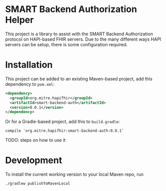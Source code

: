 # SMART Backend Authorization Helper

This project is a library to assist with the SMART Backend Authorization protocol on HAPI-based FHIR servers.
Due to the many different ways HAPI servers can be setup, there is some configuration required.


# Installation

This project can be added to an existing Maven-based project, add this dependency to `pom.xml`:

```xml
<dependency>
  <groupId>org.mitre.hapifhir</groupId>
  <artifactId>smart-backend-auth</artifactId>
  <version>0.0.1</version>
</dependency>
```

Or for a Gradle-based project, add this to `build.gradle`:

```
compile 'org.mitre.hapifhir:smart-backend-auth:0.0.1'

```


 TODO: steps on how to use it



# Development

To install the current working version to your local Maven repo, run
```
./gradlew publishToMavenLocal
```
